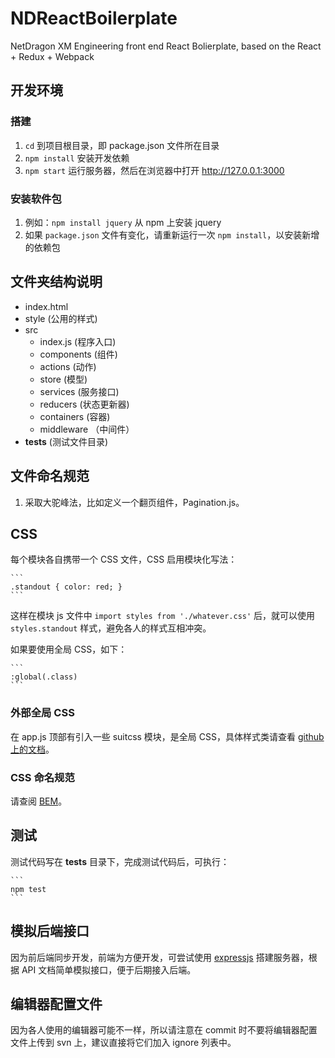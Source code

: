 # NDReactBoilerplate
NetDragon XM Engineering front end React Bolierplate, based on the React + Redux + Webpack


## 开发环境

### 搭建

1. `cd` 到项目根目录，即 package.json 文件所在目录
2. `npm install` 安装开发依赖
3. `npm start` 运行服务器，然后在浏览器中打开 http://127.0.0.1:3000

### 安装软件包

1. 例如：`npm install jquery` 从 npm 上安装 jquery
2. 如果 `package.json` 文件有变化，请重新运行一次 `npm install`，以安装新增的依赖包


## 文件夹结构说明

- index.html
- style (公用的样式)
- src
  - index.js (程序入口)
  - components (组件)
  - actions (动作)
  - store (模型)
  - services (服务接口)
  - reducers (状态更新器)
  - containers (容器)
  - middleware （中间件）
- __tests__ (测试文件目录)

## 文件命名规范

1. 采取大驼峰法，比如定义一个翻页组件，Pagination.js。

## CSS

每个模块各自携带一个 CSS 文件，CSS 启用模块化写法：

    ```
    .standout { color: red; }
    ```
这样在模块 js 文件中 `import styles from './whatever.css'` 后，就可以使用 `styles.standout` 样式，避免各人的样式互相冲突。

如果要使用全局 CSS，如下：

    ```
    :global(.class)
    ```
### 外部全局 CSS

在 app.js 顶部有引入一些 suitcss 模块，是全局 CSS，具体样式类请查看 [github 上的文档](https://github.com/suitcss/utils)。

### CSS 命名规范

请查阅 [BEM](https://en.bem.info/method/definitions/ "BEM 的定义")。

## 测试

测试代码写在 __tests__ 目录下，完成测试代码后，可执行：

    ```
    npm test
    ```

## 模拟后端接口

因为前后端同步开发，前端为方便开发，可尝试使用 [expressjs](https://github.com/chenxsan/express) 搭建服务器，根据 API 文档简单模拟接口，便于后期接入后端。

## 编辑器配置文件

因为各人使用的编辑器可能不一样，所以请注意在 commit 时不要将编辑器配置文件上传到 svn 上，建议直接将它们加入 ignore 列表中。
